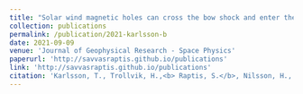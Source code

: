 ```yaml
---
title: "Solar wind magnetic holes can cross the bow shock and enter the magnetosheath"
collection: publications
permalink: /publication/2021-karlsson-b
date: 2021-09-09
venue: 'Journal of Geophysical Research - Space Physics'
paperurl: 'http://savvasraptis.github.io/publications'
link: 'http://savvasraptis.github.io/publications'
citation: 'Karlsson, T., Trollvik, H.,<b> Raptis, S.</b>, Nilsson, H., & Madanian, H. (2021). Solar wind magnetic holes can cross the bow shock and enter the magnetosheath. Journal of Geophysical Research: Space Physics (<b> under review </b> – Preprint available online: https://www.essoar.org/doi/10.1002/essoar.10507799.1)'
---
```


